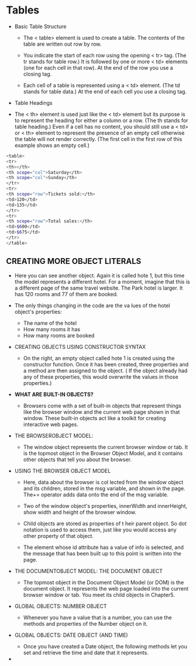 # Tables

- Basic Table Structure

  - The < table> element is used
    to create a table. The contents
    of the table are written out row
    by row.

  - You indicate the start of each
    row using the opening < tr> tag.
    (The tr stands for table row.)
    It is followed by one or more
    < td> elements (one for each cell
    in that row).
    At the end of the row you use a
    closing </tr> tag.

  - Each cell of a table is
    represented using a < td>
    element. (The td stands for
    table data.)
    At the end of each cell you use a
    closing </td> tag.

- Table Headings

- The < th> element is used just
  like the < td> element but its
  purpose is to represent the
  heading for either a column or
  a row. (The th stands for table
  heading.)
  Even if a cell has no content,
  you should still use a < td> or
  < th> element to represent
  the presence of an empty cell
  otherwise the table will not
  render correctly. (The first cell
  in the first row of this example
  shows an empty cell.)

```bash
<table>
<tr>
<th></th>
<th scope="col">Saturday</th>
<th scope="col">Sunday</th>
</tr>
<tr>
<th scope="row">Tickets sold:</th>
<td>120</td>
<td>135</td>
</tr>
<tr>
<th scope="row">Total sales:</th>
<td>$600</td>
<td>$675</td>
</tr>
</table>
```

## CREATING MORE OBJECT LITERALS

- Here you can see another object.
  Again it is called hote 1, but this
  time the model represents a
  different hotel. For a moment,
  imagine that this is a different
  page of the same travel website.
  The Park hotel is larger. It has
  120 rooms and 77 of them are
  booked.

- The only things changing in the
  code are the va lues of the hotel
  object's properties:

  - The name of the hotel
  - How many rooms it has
  - How many rooms are booked

- CREATING OBJECTS USING CONSTRUCTOR SYNTAX

  - On the right, an empty object
    called hote 1 is created using the
    constructor function.
    Once it has been created, three
    properties and a method are
    then assigned to the object.
    ( If the object already had any
    of these properties, this would
    overwrite the values in those
    properties.)

- **WHAT ARE BUILT-IN OBJECTS?**

  - Browsers come with a set of built-in objects that represent things like the
    browser window and the current web page shown in that window. These
    built-in objects act like a toolkit for creating interactive web pages.

- THE BROWSEROBJECT MODEL:

  - The window object represents the current
    browser window or tab. It is the topmost object
    in the Browser Object Model, and it contains
    other objects that tell you about the browser.

- USING THE BROWSER OBJECT MODEL

  - Here, data about the browser is
    col lected from the window object
    and its children, stored in the msg
    variable, and shown in the page.
    The+= operator adds data onto
    the end of the msg variable.

  - Two of the window object's
    properties, innerWidth and
    innerHeight, show width and
    height of the browser window.

  - Child objects are stored as
    properties of t heir parent object.
    So dot notation is used to access
    them, just like you would access
    any other property of that object.

  - The element whose id
    attribute has a value of info is
    selected, and the message that
    has been built up to this point is
    written into the page.

- THE DOCUMENTOBJECT MODEL: THE DOCUMENT OBJECT

  - The topmost object in the Document Object Model (or DOM) is the
    document object. It represents the web page loaded into the current
    browser window or tab. You meet its child objects in Chapter5.

- GLOBAL OBJECTS: NUMBER OBJECT

  - Whenever you have a value that is a number,
    you can use the methods and properties of the
    Number object on it.

- GLOBAL OBJECTS: DATE OBJECT (AND TIME)

  - Once you have created a Date object, the following methods let you set and retrieve the time and date that it represents.

-
